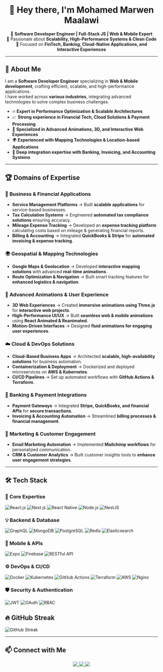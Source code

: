 <h1 align="center">👋 Hey there, I'm Mohamed Marwen Maalawi </h1>

<p align="center">
   🚀 <b>Software Developer Engineer | Full-Stack JS | Web & Mobile Expert</b><br>
   🔹 Passionate about <b>Scalability, High-Performance Systems & Clean Code</b><br>
   🏦 Focused on <b>FinTech, Banking, Cloud-Native Applications, and Interactive Experiences</b>
</p>

---

## 🚀 About Me  

I am a **Software Developer Engineer** specializing in **Web & Mobile development**, crafting efficient, scalable, and high-performance applications.  
I have worked across **various industries**, integrating advanced technologies to solve complex business challenges.

- 🔥 **Expert in Performance Optimization & Scalable Architectures**  
- 📈 **Strong experience in Financial Tech, Cloud Solutions & Payment Processing**  
- 🎨 **Specialized in Advanced Animations, 3D, and Interactive Web Experiences**  
- 🌍 **Experienced with Mapping Technologies & Location-based Applications**  
- 🏦 **Deep integration expertise with Banking, Invoicing, and Accounting Systems**  

---

## 🏆 Domains of Expertise  

### 🏢 **Business & Financial Applications**
- **Service Management Platforms** → Built **scalable applications** for service-based businesses.  
- **Tax Calculation Systems** → Engineered **automated tax compliance solutions** ensuring accuracy.  
- **Mileage Expense Tracking** → Developed an **expense tracking platform** calculating costs based on mileage & generating financial reports.  
- **Billing & Accounting** → Integrated **QuickBooks & Stripe** for **automated invoicing & expense tracking**.  

### 🌍 **Geospatial & Mapping Technologies**
- **Google Maps & Geolocation** → Developed **interactive mapping solutions** with advanced **real-time animations**.  
- **Route Optimization & Navigation** → Built smart tracking features for **enhanced logistics & navigation**.  

### 🎨 **Advanced Animations & User Experience**
- **3D Web Experiences** → Created **immersive animations using Three.js** for **interactive web projects**.  
- **High-Performance UI/UX** → Built **seamless web & mobile animations** using **React Animated & Reanimated**.  
- **Motion-Driven Interfaces** → Designed **fluid animations for engaging user experiences**.  

### ☁️ **Cloud & DevOps Solutions**
- **Cloud-Based Business Apps** → Architected **scalable, high-availability solutions** for business automation.  
- **Containerization & Deployment** → Dockerized and deployed microservices on **AWS & Kubernetes**.  
- **CI/CD Pipelines** → Set up automated workflows with **GitHub Actions & Terraform**.  

### 🏦 **Banking & Payment Integrations**
- **Payment Gateways** → Integrated **Stripe, QuickBooks, and financial APIs** for **secure transactions**.  
- **Invoicing & Accounting Automation** → Streamlined **billing processes & financial management**.  

### 📩 **Marketing & Customer Engagement**
- **Email Marketing Automation** → Implemented **Mailchimp workflows** for personalized communication.  
- **CRM & Customer Analytics** → Built customer insights tools to **enhance user engagement strategies**.  

---

## 🛠️ Tech Stack  

### **🚀 Core Expertise**
![React.js](https://img.shields.io/badge/React.js-61DAFB?style=for-the-badge&logo=react&logoColor=black)
![Next.js](https://img.shields.io/badge/Next.js-000000?style=for-the-badge&logo=nextdotjs&logoColor=white)
![React Native](https://img.shields.io/badge/React_Native-20232A?style=for-the-badge&logo=react&logoColor=61DAFB)
![Node.js](https://img.shields.io/badge/Node.js-339933?style=for-the-badge&logo=node.js&logoColor=white)
![NestJS](https://img.shields.io/badge/NestJS-E0234E?style=for-the-badge&logo=nestjs&logoColor=white)

### **💡 Backend & Database**
![GraphQL](https://img.shields.io/badge/GraphQL-E10098?style=for-the-badge&logo=graphql&logoColor=white)
![MongoDB](https://img.shields.io/badge/MongoDB-47A248?style=for-the-badge&logo=mongodb&logoColor=white)
![PostgreSQL](https://img.shields.io/badge/PostgreSQL-316192?style=for-the-badge&logo=postgresql&logoColor=white)
![Redis](https://img.shields.io/badge/Redis-DC382D?style=for-the-badge&logo=redis&logoColor=white)
![Elasticsearch](https://img.shields.io/badge/Elasticsearch-005571?style=for-the-badge&logo=elasticsearch&logoColor=white)

### **📲 Mobile & APIs**
![Expo](https://img.shields.io/badge/Expo-000020?style=for-the-badge&logo=expo&logoColor=white)
![Firebase](https://img.shields.io/badge/Firebase-FFCA28?style=for-the-badge&logo=firebase&logoColor=black)
![RESTful API](https://img.shields.io/badge/REST_API-02569B?style=for-the-badge&logo=api&logoColor=white)

### **⚙️ DevOps & CI/CD**
![Docker](https://img.shields.io/badge/Docker-2496ED?style=for-the-badge&logo=docker&logoColor=white)
![Kubernetes](https://img.shields.io/badge/Kubernetes-326CE5?style=for-the-badge&logo=kubernetes&logoColor=white)
![GitHub Actions](https://img.shields.io/badge/GitHub_Actions-2088FF?style=for-the-badge&logo=github-actions&logoColor=white)
![Terraform](https://img.shields.io/badge/Terraform-623CE4?style=for-the-badge&logo=terraform&logoColor=white)
![AWS](https://img.shields.io/badge/AWS-232F3E?style=for-the-badge&logo=amazon-aws&logoColor=white)
![Nginx](https://img.shields.io/badge/Nginx-009639?style=for-the-badge&logo=nginx&logoColor=white)

### **🛡️ Security & Authentication**
![JWT](https://img.shields.io/badge/JWT-000000?style=for-the-badge&logo=json-web-tokens&logoColor=white)
![OAuth](https://img.shields.io/badge/OAuth-FF4500?style=for-the-badge&logo=oauth&logoColor=white)
![RBAC](https://img.shields.io/badge/RBAC-007ACC?style=for-the-badge&logo=rbac&logoColor=white)



## 🔥 GitHub Streak
![GitHub Streak](https://github-readme-streak-stats.herokuapp.com/?user=marwenmaalawi&theme=tokyonight&hide_current_streak=true)

---

## 📫 Connect with Me  

<p align="center">
   <a href="https://www.linkedin.com/in/mohamed-marwen-maalawi-61692620b">
      <img src="https://img.shields.io/badge/LinkedIn-0A66C2?style=for-the-badge&logo=linkedin&logoColor=white" />
   </a>
   <a href="https://github.com/marwenmaalawi">
      <img src="https://img.shields.io/badge/GitHub-181717?style=for-the-badge&logo=github&logoColor=white" />
   </a>
   <a href="mailto:mohamedmarwen.maalawi@gmail.com">
      <img src="https://img.shields.io/badge/Email-D14836?style=for-the-badge&logo=gmail&logoColor=white" />
   </a>
</p>
